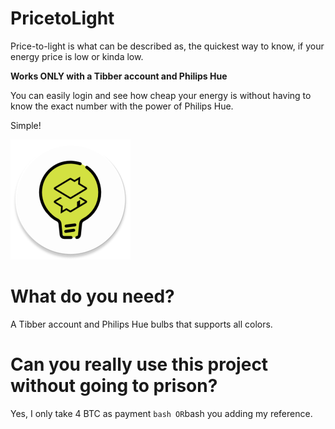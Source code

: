 # PricetoLight

Price-to-light is what can be described as, the quickest way to know, if your energy price is low or kinda low. 

**Works ONLY with a Tibber account and Philips Hue**

You can easily login and see how cheap your energy is without having to know the exact number with the power of Philips Hue. 

Simple!

![Price-To-Light](https://github.com/Akshshr/PricetoLight/blob/master/app/src/main/res/mipmap-xxxhdpi/ic_launcher_round.png)


# What do you need? 
A Tibber account and Philips Hue bulbs that supports all colors.


# Can you really use this project without going to prison? 
Yes, I only take 4 BTC as payment ```bash
OR```bash
 you adding my reference.


